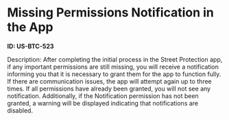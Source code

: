 # Missing Permissions Notification in the App

**ID: US-BTC-523**

Description: After completing the initial process in the Street Protection app, if any important permissions are still missing, you will receive a notification informing you that it is necessary to grant them for the app to function fully. If there are communication issues, the app will attempt again up to three times. If all permissions have already been granted, you will not see any notification. Additionally, if the Notification permission has not been granted, a warning will be displayed indicating that notifications are disabled.